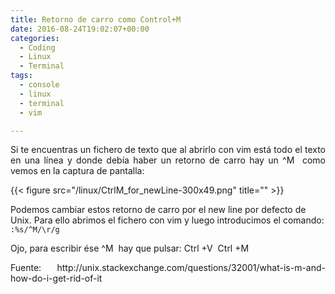 ```yaml
---
title: Retorno de carro como Control+M
date: 2016-08-24T19:02:07+00:00
categories:
  - Coding
  - Linux
  - Terminal
tags:
  - console
  - linux
  - terminal
  - vim

---
```

<p style="text-align: justify">
  Si te encuentras un fichero de texto que al abrirlo con vim está todo el texto en una línea y donde debía haber un retorno de carro hay un <span class="lang:default highlight:0 decode:true  crayon-inline ">^M</span>  como vemos en la captura de pantalla:
</p>

{{< figure src="/linux/CtrlM_for_newLine-300x49.png" title="" >}}


Podemos cambiar estos retorno de carro por el new line por defecto de Unix. Para ello abrimos el fichero con vim y luego introducimos el comando: `:%s/^M/\r/g`


<p style="text-align: justify">
  Ojo, para escribir ése <span class="lang:default highlight:0 decode:true  crayon-inline ">^M</span>  hay que pulsar: <span class="lang:default highlight:0 decode:true  crayon-inline ">Ctrl</span> +<span class="lang:default highlight:0 decode:true  crayon-inline ">V</span>  <span class="lang:default highlight:0 decode:true  crayon-inline ">Ctrl</span> +<span class="lang:default highlight:0 decode:true  crayon-inline ">M</span>
</p>


<p style="text-align: justify">
  Fuente: http://unix.stackexchange.com/questions/32001/what-is-m-and-how-do-i-get-rid-of-it
</p>